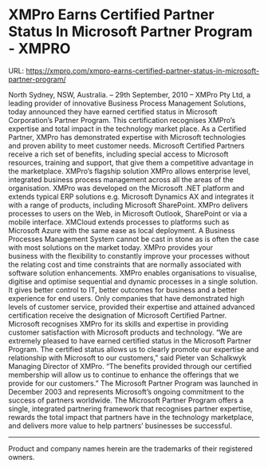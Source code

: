 # XMPro Earns Certified Partner Status In Microsoft Partner Program - XMPRO

URL: https://xmpro.com/xmpro-earns-certified-partner-status-in-microsoft-partner-program/

North Sydney, NSW, Australia. – 29th September, 2010 – XMPro Pty Ltd, a leading provider of innovative Business Process Management Solutions, today announced they have earned certified status in Microsoft Corporation’s Partner Program. This certification recognises XMPro’s expertise and total impact in the technology market place. As a Certified Partner, XMPro has demonstrated expertise with Microsoft technologies and proven ability to meet customer needs. Microsoft Certified Partners receive a rich set of benefits, including special access to Microsoft resources, training and support, that give them a competitive advantage in the marketplace.
XMPro’s flagship solution XMPro allows enterprise level, integrated business process management across all the areas of the organisation. XMPro was developed on the Microsoft .NET platform and extends typical ERP solutions e.g. Microsoft Dynamics AX and integrates it with a range of products, including Microsoft SharePoint. XMPro delivers processes to users on the Web, in Microsoft Outlook, SharePoint or via a mobile interface. XMCloud extends processes to platforms such as Microsoft Azure with the same ease as local deployment. A Business Processes Management System cannot be cast in stone as is often the case with most solutions on the market today. XMPro provides your business with the flexibility to constantly improve your processes without the relating cost and time constraints that are normally associated with software solution enhancements. XMPro enables organisations to visualise, digitise and optimise sequential and dynamic processes in a single solution. It gives better control to IT, better outcomes for business and a better experience for end users.
Only companies that have demonstrated high levels of customer service, provided their expertise and attained advanced certification receive the designation of Microsoft Certified Partner. Microsoft recognises XMPro for its skills and expertise in providing customer satisfaction with Microsoft products and technology.
“We are extremely pleased to have earned certified status in the Microsoft Partner Program. The certified status allows us to clearly promote our expertise and relationship with Microsoft to our customers,” said Pieter van Schalkwyk Managing Director of XMPro. “The benefits provided through our certified membership will allow us to continue to enhance the offerings that we provide for our customers.”
The Microsoft Partner Program was launched in December 2003 and represents Microsoft’s ongoing commitment to the success of partners worldwide. The Microsoft Partner Program offers a single, integrated partnering framework that recognises partner expertise, rewards the total impact that partners have in the technology marketplace, and delivers more value to help partners’ businesses be successful.
* * *
Product and company names herein are the trademarks of their registered owners.